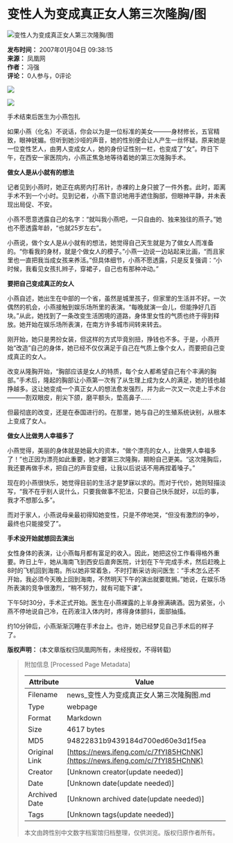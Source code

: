 # 变性人为变成真正女人第三次隆胸/图

![变性人为变成真正女人第三次隆胸/图](//x0.ifengimg.com/ucms/2019_38/AC5B8A2AE18AB61C7067AFFDBBCD12D16295DDA2_w121_h75.jpg)

**发布时间：** 2007年01月04日 09:38:15  
**来源：** 凤凰网  
**作者：** 冯强  
**评论：** 0人参与，0评论  

![](http://img.ifeng.com/res/200701/0104_39946.jpg)

![](http://img.ifeng.com/res/200701/0104_39947.jpg)

手术结束后医生为小燕包扎

如果小燕（化名）不说话，你会以为是一位标准的美女———身材修长，五官精致，眼神妩媚。但听到她沙哑的声音，她的性别便会让人产生一丝怀疑。原来她是一位变性艺人，由男人变成女人，她的身份证性别一栏，也变成了“女”。昨日下午，在西安一家医院内，小燕正焦急地等待着她的第三次隆胸手术。

**做女人是从小就有的想法**

记者见到小燕时，她正在病房内打吊针，赤裸的上身只披了一件外套。此时，距离手术不到一个小时。见到记者，小燕下意识地用手遮住胸部，但眼神平静，并未表现出局促、不安。

小燕不愿意透露自己的名字：“就叫我小燕吧，一只自由的、独来独往的燕子。”她也不愿透露年龄，“也就25岁左右”。

小燕说，做个女人是从小就有的想法，她觉得自己天生就是为了做女人而准备的。“你看我的身材，就是个做女人的模子。”小燕一边说一边站起来比画，“而且家里也一直把我当成女孩来养活。”但具体细节，小燕不愿透露，只是反复强调：“小时候，我看见女孩扎辫子，穿裙子，自己也有那种冲动。”

**要把自己变成真正的女人**

小燕自述，她出生在中部的一个省，虽然是城里孩子，但家里的生活并不好。一次偶然的机会，小燕接触到娱乐场所里的表演。“每晚就演一会儿，但能挣好几百块。”从此，她找到了一条改变生活困境的道路，身体里女性的气质也终于得到释放。她开始在娱乐场所表演，在南方许多城市间转来转去。

刚开始，她只是男扮女装，但这样的方式毕竟别扭，挣钱也不多。于是，小燕开始“改造”自己的身体，她已经不仅仅满足于自己在气质上像个女人，而要把自己变成真正的女人。

改变从隆胸开始，“胸部应该是女人的特质，每个女人都希望自己有个丰满的胸部。”手术后，隆起的胸部让小燕第一次有了从生理上成为女人的满足，她的钱也越挣越多。这让她变成一个真正女人的想法愈发强烈，并为此一次又一次走上手术台———割双眼皮，削尖下颌，磨平额头，垫高鼻子……

但最彻底的改变，还是在泰国进行的。在那里，她与自己的生殖系统诀别，从根本上变成了女人。

**做女人比做男人幸福多了**

小燕觉得，美丽的身体就是她最大的资本，“做个漂亮的女人，比做男人幸福多了！”也正因为漂亮如此重要，她才要第三次隆胸，期盼自己更美。“这次隆胸后，我还要再做手术，把自己的声音变细，让我以后说话不用再捏着嗓子。”

现在的小燕很快乐，她觉得目前的生活才是梦寐以求的。而对于代价，她则轻描淡写，“我不在乎别人说什么，只要我做事不犯法，只要自己快乐就好，以后的事，我才不想那么多”。

而对于家人，小燕说母亲最初得知她变性，只是不停地哭，“但没有激烈的争吵，最终也只能接受了”。

**手术没开始就想回去演出**

女性身体的表演，让小燕每月都有富足的收入。因此，她把这份工作看得格外重要。昨日上午，她从海南飞到西安后直奔医院，计划在下午完成手术，然后赶晚上8时的飞机回到海南。所以她非常着急，不时打断采访询问医生：“手术怎么还不开始，我必须今天晚上回到海南，不然明天下午的演出就要耽搁。”她说，在娱乐场所表演的竞争很激烈，“稍不努力，就有可能下课”。

下午5时30分，手术正式开始。医生在小燕裸露的上半身擦满碘酒。因为紧张，小燕不停地说自己冷，在药液注入体内时，疼得身体颤抖，面部抽搐。

约10分钟后，小燕渐渐沉睡在手术台上。也许，她已经梦见自己手术后的样子了。

**版权声明：** (本文章版权归凤凰网所有，未经授权，不得转载)

> 附加信息 [Processed Page Metadata]
>
> | Attribute       | Value                                  |
> |-----------------|----------------------------------------|
> | Filename        | news_变性人为变成真正女人第三次隆胸图.md                             |
> | Type            | webpage                                 |
> | Format          | Markdown                               |
> | Size            | 4617 bytes                           |
> | MD5             | 94822831b9439184d700ed60e3d1f5ea                                  |
> | Original Link   | [https://news.ifeng.com/c/7fYI85HChNK](https://news.ifeng.com/c/7fYI85HChNK)                         |
> | Creator         | [Unknown creator(update needed)]                              |
> | Date            | [Unknown date(update needed)]                                 |
> | Archived Date   | [Unknown archived date(update needed)]                             |
> | Tags            | [Unknown tags(update needed)]                                 |
>
> 本文由跨性别中文数字档案馆归档整理，仅供浏览。版权归原作者所有。
>